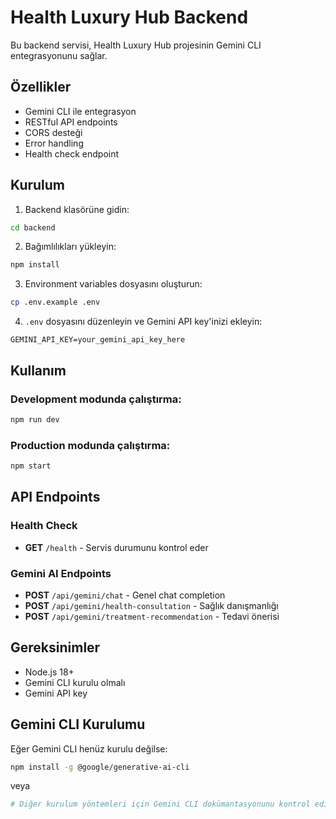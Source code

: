 # Health Luxury Hub Backend

Bu backend servisi, Health Luxury Hub projesinin Gemini CLI entegrasyonunu sağlar.

## Özellikler

- Gemini CLI ile entegrasyon
- RESTful API endpoints
- CORS desteği
- Error handling
- Health check endpoint

## Kurulum

1. Backend klasörüne gidin:
```bash
cd backend
```

2. Bağımlılıkları yükleyin:
```bash
npm install
```

3. Environment variables dosyasını oluşturun:
```bash
cp .env.example .env
```

4. `.env` dosyasını düzenleyin ve Gemini API key'inizi ekleyin:
```
GEMINI_API_KEY=your_gemini_api_key_here
```

## Kullanım

### Development modunda çalıştırma:
```bash
npm run dev
```

### Production modunda çalıştırma:
```bash
npm start
```

## API Endpoints

### Health Check
- **GET** `/health` - Servis durumunu kontrol eder

### Gemini AI Endpoints
- **POST** `/api/gemini/chat` - Genel chat completion
- **POST** `/api/gemini/health-consultation` - Sağlık danışmanlığı
- **POST** `/api/gemini/treatment-recommendation` - Tedavi önerisi

## Gereksinimler

- Node.js 18+
- Gemini CLI kurulu olmalı
- Gemini API key

## Gemini CLI Kurulumu

Eğer Gemini CLI henüz kurulu değilse:

```bash
npm install -g @google/generative-ai-cli
```

veya

```bash
# Diğer kurulum yöntemleri için Gemini CLI dokümantasyonunu kontrol edin
```
